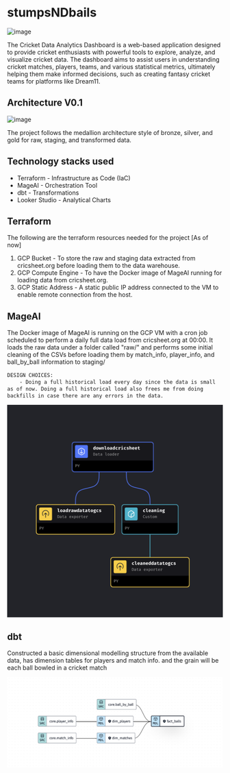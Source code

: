 # stumpsNDbails 

![image](https://github.com/sreesanjeevkg/stumpsNDbails/assets/32449066/c7df0feb-1f9c-43b7-9e37-591c84a3e321)

The Cricket Data Analytics Dashboard is a web-based application designed to provide cricket enthusiasts with powerful tools to explore, analyze, and visualize cricket data. The dashboard aims to assist users in understanding cricket matches, players, teams, and various statistical metrics, ultimately helping them make informed decisions, such as creating fantasy cricket teams for platforms like Dream11.

## Architecture V0.1 

![image](images/architecture0.1.png)

The project follows the medallion architecture style of bronze, silver, and gold for raw, staging, and transformed data.


## Technology stacks used 

- Terraform - Infrastructure as Code (IaC)
- MageAI - Orchestration Tool
- dbt - Transformations
- Looker Studio - Analytical Charts

## Terraform 

The following are the terraform resources needed for the project [As of now]

1. GCP Bucket - To store the raw and staging data extracted from cricsheet.org before loading them to the data warehouse.
2. GCP Compute Engine - To have the Docker image of MageAI running for loading data from cricsheet.org.
3. GCP Static Address - A static public IP address connected to the VM to enable remote connection from the host.

## MageAI 

The Docker image of MageAI is running on the GCP VM with a cron job scheduled to perform a daily full data load from cricsheet.org at 00:00. It loads the raw data under a folder called "raw/" and performs some initial cleaning of the CSVs before loading them by match_info, player_info, and ball_by_ball information to staging/
    
    DESIGN CHOICES: 
        - Doing a full historical load every day since the data is small as of now. Doing a full historical load also frees me from doing backfills in case there are any errors in the data.

![image](images/MageAIpipeline.png)

## dbt

Constructed a basic dimensional modelling structure from the available data, has dimension tables for players and match info. and the grain will be each ball bowled in a cricket match

![image](images/dbtLineage.png)